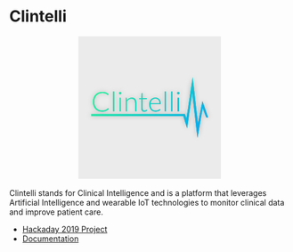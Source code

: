 # Clintelli

<p align="center">
<img src="docs/img/logo.png">
</p>

Clintelli stands for Clinical Intelligence and is a platform that leverages Artificial Intelligence and wearable IoT technologies to monitor clinical data and improve patient care.

- [Hackaday 2019 Project](https://hackaday.io/project/165310-clintelli)
- [Documentation](https://nickarad.github.io/clintelli/)
